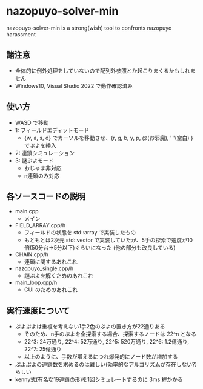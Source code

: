 # nazopuyo-solver-min
nazopuyo-solver-min is a strong(wish) tool to confronts nazopuyo harassment

## 諸注意
- 全体的に例外処理をしていないので配列外参照とか起こりまくるかもしれません
- Windows10, Visual Studio 2022 で動作確認済み

## 使い方
- WASD で移動
- 1: フィールドエディットモード
  - {w, a, s, d} でカーソルを移動させ、{r, g, b, y, p, @(お邪魔), ' '(空白) } でぷよを挿入
- 2: 連鎖シミュレーション
- 3: 謎ぷよモード
  - おじゃま非対応
  - n連鎖のみ対応
## 各ソースコードの説明
- main.cpp
  - メイン
- FIELD_ARRAY.cpp/h
  - フィールドの状態を std::array で実装したもの
  - もともとは2次元 std::vector で実装していたが、5手の探索で速度が10倍(50分台→5分以下)ぐらいになった (他の部分も改良している)
- CHAIN.cpp/h
  - 連鎖に関するあれこれ
- nazopuyo_single.cpp/h
  - 謎ぷよを解くためのあれこれ
- main_loop.cpp/h
  - CUI のためのあれこれ

## 実行速度について
- ぷよぷよは重複を考えない1手2色のぷよの置き方が22通りある
  - そのため、n手のぷよを全探索する場合、探索するノードは 22^n となる
  - 22^3: 24万通り, 22^4: 52万通り, 22^5: 520万通り, 22^6: 1.2億通り, 22^7: 25億通り
  - 以上のように、手数が増えるにつれ爆発的にノード数が増加する
- ぷよぷよの連鎖数を求めるのは難しい(効率的なアルゴリズムが存在しない?)らしい
- kenny式(有名な19連鎖の形)を1回シミュレートするのに 3ms 程かかる
